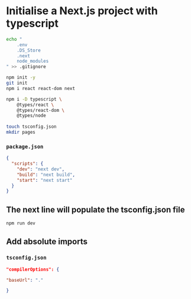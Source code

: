 # Initialise a Next.js project with typescript

```sh
echo "
	.env
	.DS_Store
	.next
	node_modules
" >> .gitignore

npm init -y
git init
npm i react react-dom next

npm i -D typescript \
	@types/react \
	@types/react-dom \
	@types/node
	
touch tsconfig.json
mkdir pages
```

### `package.json`

```json
{
  "scripts": {
    "dev": "next dev",
    "build": "next build",
    "start": "next start"
  }
}
```

## The next line will populate the tsconfig.json file

```sh
npm run dev
```

## Add absolute imports

### `tsconfig.json`

```json
"compilerOptions": {

"baseUrl": "."

}
```


